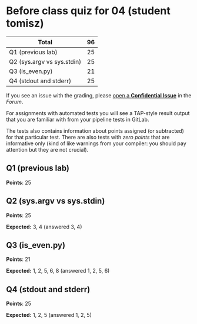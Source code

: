 # Before class quiz for 04 (student tomisz)

| Total                                            |    96 |
|--------------------------------------------------|------:|
| Q1 (previous lab)                                |    25 |
| Q2 (sys.argv vs sys.stdin)                       |    25 |
| Q3 (is_even.py)                                  |    21 |
| Q4 (stdout and stderr)                           |    25 |

If you see an issue with the grading, please
[open a **Confidential Issue**](https://gitlab.mff.cuni.cz/teaching/nswi177/2022/common/forum/-/issues/new?issue[confidential]=true&issue[title]=Grading+Before+class+quiz+for+04)
in the _Forum_.


For assignments with automated tests you will see a TAP-style result output
that you are familiar with from your pipeline tests in GitLab.

The tests also contains information about points assigned (or subtracted)
for that particular test. There are also tests with _zero points_ that
are informative only (kind of like warnings from your compiler: you
should pay attention but they are not crucial).

## Q1 (previous lab)

**Points**: 25


## Q2 (sys.argv vs sys.stdin)

**Points**: 25

**Expected:** 3, 4 (answered 3, 4)


## Q3 (is_even.py)

**Points**: 21

**Expected:** 1, 2, 5, 6, 8 (answered 1, 2, 5, 6)


## Q4 (stdout and stderr)

**Points**: 25

**Expected:** 1, 2, 5 (answered 1, 2, 5)


